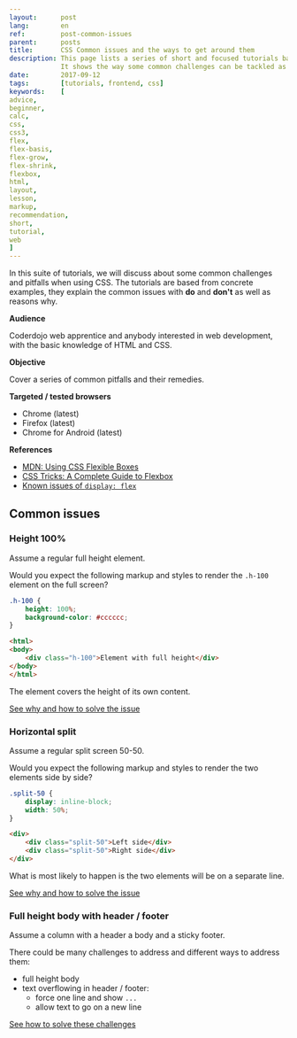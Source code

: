 ```yaml
---
layout:      post
lang:        en
ref:         post-common-issues
parent:      posts
title:       CSS Common issues and the ways to get around them
description: This page lists a series of short and focused tutorials based from concrete CSS examples.
             It shows the way some common challenges can be tackled as well as what are the pitfalls to avoid and why. 
date:        2017-09-12
tags:        [tutorials, frontend, css]
keywords:    [
advice,
beginner,
calc,
css,
css3,
flex,
flex-basis,
flex-grow,
flex-shrink,
flexbox,
html,
layout,
lesson,
markup,
recommendation,
short,
tutorial,
web
]
---
```


In this suite of tutorials, we will discuss about some common challenges and pitfalls when using CSS.
The tutorials are based from concrete examples, they explain the common issues with **do** and **don't** as well as reasons why.

**Audience**

Coderdojo web apprentice and anybody interested in web development, with the basic knowledge of HTML and CSS.

**Objective**

Cover a series of common pitfalls and their remedies. 

**Targeted / tested browsers**

- Chrome  (latest)
- Firefox (latest)
- Chrome for Android (latest)

**References**

- [MDN: Using CSS Flexible Boxes](https://developer.mozilla.org/en-US/docs/Web/CSS/CSS_Flexible_Box_Layout/Using_CSS_flexible_boxes)
- [CSS Tricks: A Complete Guide to Flexbox](https://css-tricks.com/snippets/css/a-guide-to-flexbox/)
- [Known issues of `display: flex`](https://github.com/philipwalton/flexbugs)

## Common issues

### Height 100%

Assume a regular full height element.

Would you expect the following markup and styles to render the `.h-100` element on the full screen?

```css
.h-100 {
    height: 100%;
    background-color: #cccccc;
}
```

```html
<html>
<body>
    <div class="h-100">Element with full height</div>
</body>
</html>
```

The element covers the height of its own content.

[See why and how to solve the issue](./common-issues-full-height.html)


### Horizontal split

Assume a regular split screen 50-50.

Would you expect the following markup and styles to render the two elements side by side?

```css
.split-50 {
    display: inline-block;
    width: 50%;
}
```

```html
<div>
    <div class="split-50">Left side</div>
    <div class="split-50">Right side</div>
</div>
```

What is most likely to happen is the two elements will be on a separate line.

[See why and how to solve the issue](./common-issues-horizontal-split.html)


### Full height body with header / footer

Assume a column with a header a body and a sticky footer.

There could be many challenges to address and different ways to address them:

- full height body
- text overflowing in header / footer:
  - force one line and show `...` 
  - allow text to go on a new line

[See how to solve these challenges](./common-issues-full-height-body-with-header-footer.html)

